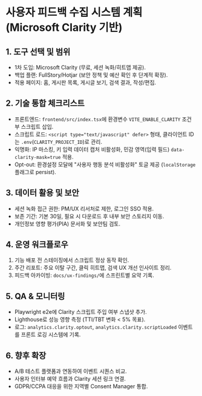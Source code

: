 ﻿# 사용자 피드백 수집 시스템 계획 (Microsoft Clarity 기반)

## 1. 도구 선택 및 범위
- 1차 도입: Microsoft Clarity (무료, 세션 녹화/히트맵 제공).
- 백업 플랜: FullStory/Hotjar (보안 정책 및 예산 확인 후 단계적 확장).
- 적용 페이지: 홈, 게시판 목록, 게시글 보기, 검색 결과, 작성/편집.

## 2. 기술 통합 체크리스트
- 프론트엔드: `frontend/src/index.tsx`에 환경변수 `VITE_ENABLE_CLARITY` 조건부 스크립트 삽입.
- 스크립트 로드: `<script type="text/javascript" defer>` 형태, 클라이언트 ID는 `.env`(`CLARITY_PROJECT_ID`)로 관리.
- 익명화: IP 마스킹, 키 입력 데이터 캡처 비활성화, 민감 영역(입력 필드) `data-clarity-mask=true` 적용.
- Opt-out: 환경설정 모달에 "사용자 행동 분석 비활성화" 토글 제공 (`localStorage` 플래그로 persist).

## 3. 데이터 활용 및 보안
- 세션 녹화 접근 권한: PM/UX 리서처로 제한, 로그인 SSO 적용.
- 보존 기간: 기본 30일, 필요 시 다운로드 후 내부 보안 스토리지 이동.
- 개인정보 영향 평가(PIA) 문서화 및 보안팀 검토.

## 4. 운영 워크플로우
1. 기능 배포 전 스테이징에서 스크립트 정상 동작 확인.
2. 주간 리포트: 주요 이탈 구간, 클릭 히트맵, 검색 UX 개선 인사이트 정리.
3. 피드백 아카이빙: `docs/ux-findings/`에 스프린트별 요약 기록.

## 5. QA & 모니터링
- Playwright e2e에 Clarity 스크립트 주입 여부 스냅샷 추가.
- Lighthouse로 성능 영향 측정 (TTI/TBT 변화 < 5% 목표).
- 로그: `analytics.clarity.optout`, `analytics.clarity.scriptLoaded` 이벤트를 프론트 로깅 시스템에 기록.

## 6. 향후 확장
- A/B 테스트 플랫폼과 연동하여 이벤트 시퀀스 비교.
- 사용자 인터뷰 예약 흐름과 Clarity 세션 링크 연결.
- GDPR/CCPA 대응을 위한 지역별 Consent Manager 통합.
